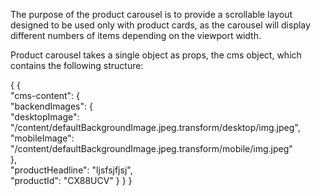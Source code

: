 The purpose of the product carousel is to provide a scrollable layout designed to be used only with product cards, as the carousel will display different numbers of items depending on the viewport width.

Product carousel takes a single object as props, the cms object, which contains the following structure:

{
  {  
  "cms-content": {    
  "backendImages": {      
    "desktopImage": "/content/defaultBackgroundImage.jpeg.transform/desktop/img.jpeg",      
    "mobileImage": "/content/defaultBackgroundImage.jpeg.transform/mobile/img.jpeg"    
    },    
  "productHeadline": "ljsfsjfjsj",    
  "productId": "CX88UCV"  }
  }
}
